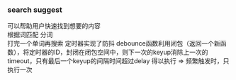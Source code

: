 ### search suggest
  可以帮助用户快速找到想要的内容    
  根据词匹配  分词  
  打完一个单词再搜索
定时器实现了防抖 debounce函数利用闭包（返回一个新函数），将定时器的ID，封闭在闭包空间中，则下一次的keyup消除上一次的timeout，只有最后一个keyup的间隔时间超过delay 得以执行 => 频繁触发时，只执行一次
